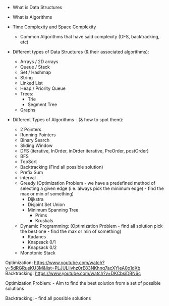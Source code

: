 - What is Data Structures
- What is Algorithms
- Time Complexity and Space Complexity
    - Common Algorithms that have said complexity (DFS, backtracking, etc)
- Different types of Data Structures (& their associated algorithms):
    - Arrays / 2D arrays
    - Queue / Stack
    - Set / Hashmap
    - String
    - Linked List
    - Heap / Priority Queue
    - Trees:
        - Trie
        - Segment Tree
    - Graphs

- Different Types of Algorithms - (& how to spot them):
    - 2 Pointers
    - Running Pointers
    - Binary Search
    - Sliding Window
    - DFS (iterative, InOrder, inOrder iterative, PreOrder, postOrder)
    - BFS
    - TopSort
    - Backtracking (Find all possible solution)
    - Prefix Sum
    - interval 
    - Greedy (Optimization Problem - we have a predefined method of selecting a given edge (i.e. always pick the minimum edge) - find the max or min of something)
        - Dijkstra
        - Disjoint Set Union
        - Minimum Spanning Tree
            - Prims
            - Kruskals
    - Dynamic Programming: (Optimization Problem - find all solution pick the best one - find the max or min of something)
        - Kadanes
        - Knapsack 0/1
        - Knapsack 0/2
    - Monotonic Stack

Optimization: https://www.youtube.com/watch?v=5dRGRueKU3M&list=PLJULIlvhz0rE83NKhnq7acXYIeA0o1dXb 
Backtracking: https://www.youtube.com/watch?v=DKCbsiDBN6c 

Optimization Problem:
    - Aim to find the best solution from a set of possible solutions

Backtracking:
    - find all possible solutions